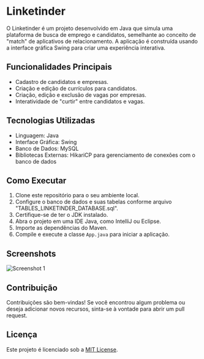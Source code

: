 # Linketinder

O Linketinder é um projeto desenvolvido em Java que simula uma plataforma de busca de emprego e candidatos, semelhante ao conceito de "match" de aplicativos de relacionamento. A aplicação é construída usando a interface gráfica Swing para criar uma experiência interativa.

## Funcionalidades Principais

- Cadastro de candidatos e empresas.
- Criação e edição de currículos para candidatos.
- Criação, edição e exclusão de vagas por empresas.
- Interatividade de "curtir" entre candidatos e vagas.

## Tecnologias Utilizadas

- Linguagem: Java
- Interface Gráfica: Swing
- Banco de Dados: MySQL
- Bibliotecas Externas: HikariCP para gerenciamento de conexões com o banco de dados

## Como Executar

1. Clone este repositório para o seu ambiente local.
2. Configure o banco de dados e suas tabelas conforme arquivo "TABLES_LINKETINDER_DATABASE.sql".
3. Certifique-se de ter o JDK instalado.
4. Abra o projeto em uma IDE Java, como IntelliJ ou Eclipse.
5. Importe as dependências do Maven.
6. Compile e execute a classe `App.java` para iniciar a aplicação.

## Screenshots

![Screenshot 1]([https://imgur.com/a/knB3Ffq](https://i.imgur.com/37wjpjl.png))

## Contribuição

Contribuições são bem-vindas! Se você encontrou algum problema ou deseja adicionar novos recursos, sinta-se à vontade para abrir um pull request.

## Licença

Este projeto é licenciado sob a [MIT License](LICENSE).
